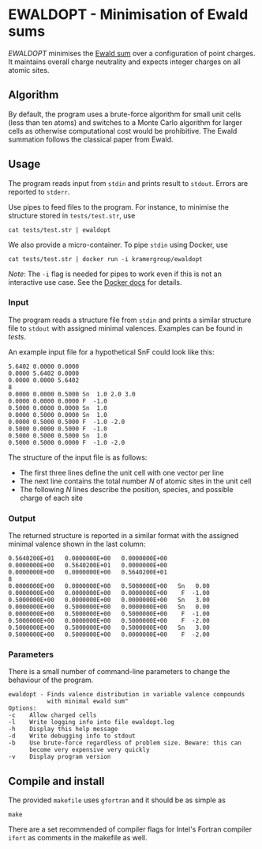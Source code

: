 # EWALDOPT - Minimisation of Ewald sums

*EWALDOPT* minimises the [Ewald sum](https://en.wikipedia.org/wiki/Ewald_summation) over a configuration of point charges. It maintains overall charge neutrality and expects integer charges on all atomic sites.

## Algorithm

By default, the program uses a brute-force algorithm for small unit cells (less than ten atoms) and switches to a Monte Carlo algorithm for larger cells as otherwise
computational cost would be prohibitive. The Ewald summation follows the classical paper from Ewald.

## Usage

The program reads input from `stdin` and prints result to `stdout`. Errors are reported to `stderr`.

Use pipes to feed files to the program. For instance, to minimise the structure stored in `tests/test.str`, use

```
cat tests/test.str | ewaldopt
```

We also provide a micro-container. To pipe `stdin` using Docker, use

```
cat tests/test.str | docker run -i kramergroup/ewaldopt
```

*Note*: The `-i` flag is needed for pipes to work even if this is not an interactive use case. See the [Docker docs](https://docs.docker.com/engine/reference/run/#foreground) for details.

### Input

The program reads a structure file from `stdin` and prints a similar structure file to `stdout` with assigned minimal valences. Examples can be found in *tests*.

An example input file for a hypothetical SnF could look like this:

```
5.6402 0.0000 0.0000
0.0000 5.6402 0.0000
0.0000 0.0000 5.6402
8
0.0000 0.0000 0.5000 Sn  1.0 2.0 3.0
0.0000 0.0000 0.0000 F  -1.0
0.5000 0.0000 0.0000 Sn  1.0
0.0000 0.5000 0.0000 Sn  1.0
0.0000 0.5000 0.5000 F  -1.0 -2.0
0.5000 0.0000 0.5000 F  -1.0
0.5000 0.5000 0.5000 Sn  1.0
0.5000 0.5000 0.0000 F  -1.0 -2.0
```

The structure of the input file is as follows:

- The first three lines define the unit cell with one vector per line
- The next line contains the total number *N* of atomic sites in the unit cell
- The following *N* lines describe the position, species, and possible charge of each site

### Output

The returned structure is reported in a similar format with the assigned minimal
valence shown in the last column:

```
0.5640200E+01   0.0000000E+00   0.0000000E+00
0.0000000E+00   0.5640200E+01   0.0000000E+00
0.0000000E+00   0.0000000E+00   0.5640200E+01
8
0.0000000E+00   0.0000000E+00   0.5000000E+00   Sn   0.00
0.0000000E+00   0.0000000E+00   0.0000000E+00    F  -1.00
0.5000000E+00   0.0000000E+00   0.0000000E+00   Sn   3.00
0.0000000E+00   0.5000000E+00   0.0000000E+00   Sn   0.00
0.0000000E+00   0.5000000E+00   0.5000000E+00    F  -1.00
0.5000000E+00   0.0000000E+00   0.5000000E+00    F  -2.00
0.5000000E+00   0.5000000E+00   0.5000000E+00   Sn   3.00
0.5000000E+00   0.5000000E+00   0.0000000E+00    F  -2.00
```

### Parameters

There is a small number of command-line parameters to change the behaviour of the program.

```
ewaldopt - Finds valence distribution in variable valence compounds
           with minimal ewald sum"
Options:
-c    Allow charged cells
-l    Write logging info into file ewaldopt.log
-h    Display this help message
-d    Write debugging info to stdout
-b    Use brute-force regardless of problem size. Beware: this can
      become very expensive very quickly
-v    Display program version
```

## Compile and install

The provided `makefile` uses `gfortran` and it should be as simple as

```
make
```

There are a set recommended of compiler flags for Intel's Fortran compiler `ifort`
as comments in the makefile as well.
